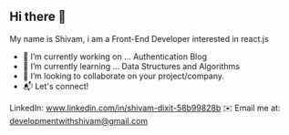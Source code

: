 ## Hi there 👋
My name is Shivam, i am a Front-End Developer interested in react.js
- 🔭 I’m currently working on ... Authentication Blog 
- 🌱 I’m currently learning ... Data Structures and Algorithms
- 🤝 I’m looking to collaborate on your project/company.
- 📬 Let's connect!

LinkedIn: www.linkedin.com/in/shivam-dixit-58b99828b
✉️ Email me at: developmentwithshivam@gmail.com
<!--
**developmentwithshivam/developmentwithshivam** is a ✨ _special_ ✨ repository because its `README.md` (this file) appears on your GitHub profile.

Here are some ideas to get you started:

- 🔭 I’m currently working on ...
- 🌱 I’m currently learning ...
- 👯 I’m looking to collaborate on ...
- 🤔 I’m looking for help with ...
- 💬 Ask me about ...
- 📫 How to reach me: ...
- 😄 Pronouns: ...
- ⚡ Fun fact: ...
-->
